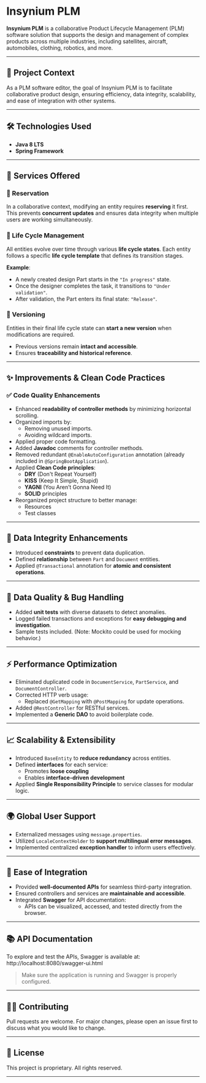 # Insynium PLM

**Insynium PLM** is a collaborative Product Lifecycle Management (PLM) software solution that supports the design and management of complex products across multiple industries, including satellites, aircraft, automobiles, clothing, robotics, and more.

---

## 🚀 Project Context

As a PLM software editor, the goal of Insynium PLM is to facilitate collaborative product design, ensuring efficiency, data integrity, scalability, and ease of integration with other systems.

---

## 🛠️ Technologies Used

- **Java 8 LTS**
- **Spring Framework**


---

## 🧩 Services Offered

### 🔐 Reservation
In a collaborative context, modifying an entity requires **reserving** it first. This prevents **concurrent updates** and ensures data integrity when multiple users are working simultaneously.

### 🔄 Life Cycle Management
All entities evolve over time through various **life cycle states**. Each entity follows a specific **life cycle template** that defines its transition stages.

**Example**:
- A newly created design Part starts in the `"In progress"` state.
- Once the designer completes the task, it transitions to `"Under validation"`.
- After validation, the Part enters its final state: `"Release"`.

### 🔁 Versioning
Entities in their final life cycle state can **start a new version** when modifications are required.
- Previous versions remain **intact and accessible**.
- Ensures **traceability and historical reference**.

---

## ✨ Improvements & Clean Code Practices

### ✅ Code Quality Enhancements

- Enhanced **readability of controller methods** by minimizing horizontal scrolling.
- Organized imports by:
    - Removing unused imports.
    - Avoiding wildcard imports.
- Applied proper code formatting.
- Added **Javadoc** comments for controller methods.
- Removed redundant `@EnableAutoConfiguration` annotation (already included in `@SpringBootApplication`).
- Applied **Clean Code principles**:
    - **DRY** (Don't Repeat Yourself)
    - **KISS** (Keep It Simple, Stupid)
    - **YAGNI** (You Aren’t Gonna Need It)
    - **SOLID** principles
- Reorganized project structure to better manage:
    - Resources
    - Test classes

---

## 🔐 Data Integrity Enhancements

- Introduced **constraints** to prevent data duplication.
- Defined **relationship** between `Part` and `Document` entities.
- Applied `@Transactional` annotation for **atomic and consistent operations**.

---

## 🐛 Data Quality & Bug Handling

- Added **unit tests** with diverse datasets to detect anomalies.
- Logged failed transactions and exceptions for **easy debugging and investigation**.
- Sample tests included. (Note: Mockito could be used for mocking behavior.)

---

## ⚡ Performance Optimization

- Eliminated duplicated code in `DocumentService`, `PartService`, and `DocumentController`.
- Corrected HTTP verb usage:
    - Replaced `@GetMapping` with `@PostMapping` for update operations.
- Added `@RestController` for RESTful services.
- Implemented a **Generic DAO** to avoid boilerplate code.

---

## 📈 Scalability & Extensibility

- Introduced `BaseEntity` to **reduce redundancy** across entities.
- Defined **interfaces** for each service:
    - Promotes **loose coupling**
    - Enables **interface-driven development**
- Applied **Single Responsibility Principle** to service classes for modular logic.

---

## 🌍 Global User Support

- Externalized messages using `message.properties`.
- Utilized `LocaleContextHolder` to **support multilingual error messages**.
- Implemented centralized **exception handler** to inform users effectively.

---

## 🔌 Ease of Integration

- Provided **well-documented APIs** for seamless third-party integration.
- Ensured controllers and services are **maintainable and accessible**.
- Integrated **Swagger** for API documentation:
    - APIs can be visualized, accessed, and tested directly from the browser.

---

## 📚 API Documentation

To explore and test the APIs, Swagger is available at: http://localhost:8080/swagger-ui.html

> Make sure the application is running and Swagger is properly configured.

---

## 👨‍💻 Contributing

Pull requests are welcome. For major changes, please open an issue first to discuss what you would like to change.

---

## 📄 License

This project is proprietary. All rights reserved.

---

